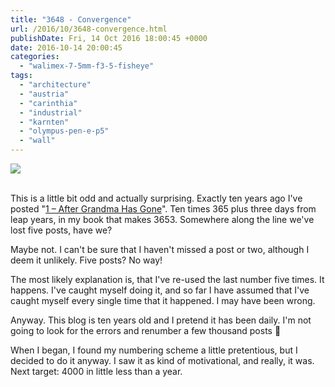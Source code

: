 ```yaml
---
title: "3648 - Convergence"
url: /2016/10/3648-convergence.html
publishDate: Fri, 14 Oct 2016 18:00:45 +0000
date: 2016-10-14 20:00:45
categories: 
  - "walimex-7-5mm-f3-5-fisheye"
tags: 
  - "architecture"
  - "austria"
  - "carinthia"
  - "industrial"
  - "karnten"
  - "olympus-pen-e-p5"
  - "wall"
---
```

<div class="container">
<div class="center"><a target="_blank" href="https://d25zfm9zpd7gm5.cloudfront.net/1200x1200/2016/20160611_122736_lr.jpg"><img class="webfeedsFeaturedVisual" src="https://d25zfm9zpd7gm5.cloudfront.net/0600x0600/2016/20160611_122736_lr.jpg" /></a></div>
</div>
<br />

This is a little bit odd and actually surprising. Exactly ten years ago I've posted "<a href="/2006/10/1-after-grandma-has-gone.html" target="_blank">1 – After Grandma Has Gone</a>". Ten times 365 plus three days from leap years, in my book that makes 3653. Somewhere along the line we've lost five posts, have we?

Maybe not. I can't be sure that I haven't missed a post or two, although I deem it unlikely. Five posts? No way!

The most likely explanation is, that I've re-used the last number five times. It happens. I've caught myself doing it, and so far I have assumed that I've caught myself every single time that it happened. I may have been wrong.

Anyway. This blog is ten years old and I pretend it has been daily. I'm not going to look for the errors and renumber a few thousand posts 🙂

When I began, I found my numbering scheme a little pretentious, but I decided to do it anyway. I saw it as kind of motivational, and really, it was. Next target: 4000 in little less than a year.

